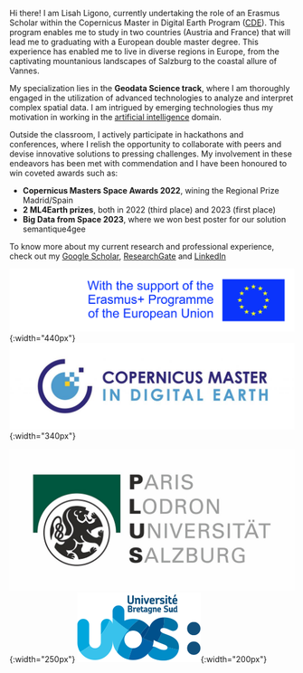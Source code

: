 Hi there! I am Lisah Ligono, currently undertaking the role of an Erasmus Scholar within the Copernicus Master in Digital Earth Program ([CDE](https://master-cde.eu)). This program enables me to study in two countries (Austria and France) that will lead me to graduating with a European double master degree. This experience has enabled me to live in diverse regions in Europe, from the captivating mountanious landscapes of Salzburg to the coastal allure of Vannes. 

My specialization lies in the **Geodata Science track**, where I am thoroughly engaged in the utilization of advanced technologies to analyze and interpret complex spatial data. I am intrigued by emerging technologies thus my motivation in working in the [artificial intelligence](https://en.wikipedia.org/wiki/Artificial_intelligence) domain.


Outside the classroom, I actively participate in hackathons and conferences, where I relish the opportunity to collaborate with peers and devise innovative solutions to pressing challenges. My involvement in these endeavors has been met with commendation and I have been honoured to win coveted awards such as:

* **Copernicus Masters Space Awards 2022**, wining the Regional Prize Madrid/Spain
* **2 ML4Earth prizes**, both in 2022 (third place) and 2023 (first place)
* **Big Data from Space 2023**, where we won best poster for our solution semantique4gee

To know more about my current research and professional experience, check out my [Google Scholar](https://scholar.google.com/citations?user=aNHmnMsAAAAJ&hl=en&oi=ao), [ResearchGate](https://www.researchgate.net/profile/Lisah-Ligono) and [LinkedIn](https://www.linkedin.com/in/lisahligono)


![Image Description](assets/img/cde_portfolio/erasmus.jpeg){:width="440px"}
![Image Description](assets/img/cde_portfolio/cde.jpg){:width="340px"}

![Image Description](assets/img/cde_portfolio/plus2.jpeg){:width="250px"}
![Image Description](assets/img/cde_portfolio/ubs_logo.png){:width="200px"}



